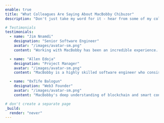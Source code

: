 ```yaml
---
enable: true
title: "What Colleagues Are Saying About MacBobby Chibuzor"
description: "Don't just take my word for it - hear from some of my colleagues! Check out some of the testimonials below to see what others are saying about me."

# Testimonials
testimonials:
  - name: "Jim Nnamdi"
    designation: "Senior Software Engineer"
    avatar: "/images/avatar-sm.png"
    content: "Working with MacBobby has been an incredible experience. His expertise in FinTech solutions and blockchain technology is unmatched. He brings innovative ideas to the table and executes them flawlessly."

  - name: "Allen Edoja"
    designation: "Project Manager"
    avatar: "/images/avatar-sm.png"
    content: "MacBobby is a highly skilled software engineer who consistently delivers high-quality work. His ability to manage complex projects and integrate cloud-native technologies has been instrumental in our success."

  - name: "0xTife Balogun"
    designation: "Web3 Founder"
    avatar: "/images/avatar-sm.png"
    content: "MacBobby's deep understanding of blockchain and smart contracts has significantly advanced our Web3 initiatives. His technical acumen and dedication to excellence make him a valuable asset to any team."

# don't create a separate page
_build:
  render: "never"
---
```

